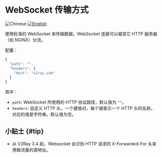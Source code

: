 # WebSocket 传输方式

![Chinese](../../resources/chinesec.svg) [![English](../../resources/english.svg)](https://www.v2ray.com/en/configuration/protocols/websocket.html)

使用标准的 WebSocket 来传输数据。WebSocket 连接可以被其它 HTTP 服务器（如 NGINX）分流。

配置：

```javascript
{
  "path": "",
  "headers": {
    "Host": "v2ray.com"
  }
}
```

其中：

* `path`: WebSocket 所使用的 HTTP 协议路径，默认值为 `""`。
* `headers`: 自定义 HTTP 头，一个键值对，每个键表示一个 HTTP 头的名称，对应的值是字符串。默认值为空。

## 小贴士 {#tip}

* 从 V2Ray 3.4 起，Websocket 会识别 HTTP 请求的 X-Forwarded-For 头来用做流量的源地址。
